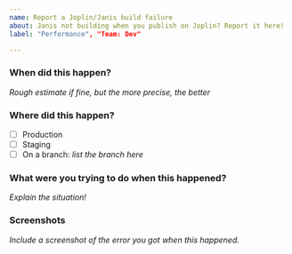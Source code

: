 ```yaml
---
name: Report a Joplin/Janis build failure
about: Janis not building when you publish on Joplin? Report it here!
label: "Performance", "Team: Dev"

---
```

### When did this happen?
*Rough estimate if fine, but the more precise, the better*

### Where did this happen?
- [ ] Production
- [ ] Staging
- [ ] On a branch: *list the branch here*

### What were you trying to do when this happened?
*Explain the situation!*

### Screenshots
*Include a screenshot of the error you got when this happened.*
